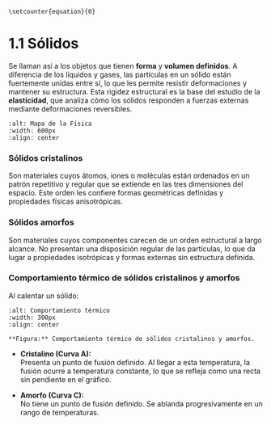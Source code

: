 ```{raw} latex
\setcounter{equation}{0}
```

# 1.1 Sólidos

Se llaman asi a los objetos que tienen **forma** y **volumen definidos**. A diferencia de los líquidos y gases, las partículas en un sólido están fuertemente unidas entre sí, lo que les permite resistir deformaciones y mantener su estructura. Esta rigidez estructural es la base del estudio de la **elasticidad**, que analiza cómo los sólidos responden a fuerzas externas mediante deformaciones reversibles.
```{image} _static/diferencia.png
:alt: Mapa de la Física
:width: 600px
:align: center
```

### Sólidos cristalinos 
Son materiales cuyos átomos, iones o moléculas están ordenados en un patrón repetitivo y regular que se extiende en las tres dimensiones del espacio. Este orden les confiere formas geométricas definidas y propiedades físicas anisotrópicas.
### Sólidos amorfos
Son materiales cuyos componentes carecen de un orden estructural a largo alcance. No presentan una disposición regular de las partículas, lo que da lugar a propiedades isotrópicas y formas externas sin estructura definida.

### Comportamiento térmico de sólidos cristalinos y amorfos
Al calentar un sólido:

```{figure} _static/grafico.png
:alt: Comportamiento térmico
:width: 300px
:align: center

**Figura:** Comportamiento térmico de sólidos cristalinos y amorfos.
```

- **Cristalino (Curva A):**  
  Presenta un punto de fusión definido. Al llegar a esta temperatura, la fusión ocurre a temperatura constante, lo que se refleja como una recta sin pendiente en el gráfico.

- **Amorfo (Curva C):**  
  No tiene un punto de fusión definido. Se ablanda progresivamente en un rango de temperaturas.



